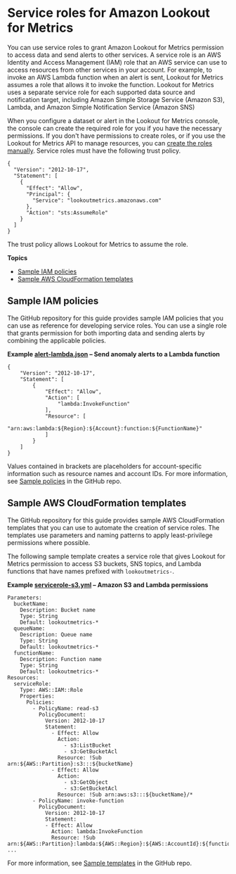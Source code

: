 # Service roles for Amazon Lookout for Metrics<a name="permissions-service"></a>

You can use service roles to grant Amazon Lookout for Metrics permission to access data and send alerts to other services\. A service role is an AWS Identity and Access Management \(IAM\) role that an AWS service can use to access resources from other services in your account\. For example, to invoke an AWS Lambda function when an alert is sent, Lookout for Metrics assumes a role that allows it to invoke the function\. Lookout for Metrics uses a separate service role for each supported data source and notification target, including Amazon Simple Storage Service \(Amazon S3\), Lambda, and Amazon Simple Notification Service \(Amazon SNS\)

When you configure a dataset or alert in the Lookout for Metrics console, the console can create the required role for you if you have the necessary permissions\. If you don't have permissions to create roles, or if you use the Lookout for Metrics API to manage resources, you can [create the roles manually](https://docs.aws.amazon.com/IAM/latest/UserGuide/id_roles_create_for-service.html)\. Service roles must have the following trust policy\.

```
{
  "Version": "2012-10-17",
  "Statement": [
    {
      "Effect": "Allow",
      "Principal": {
        "Service": "lookoutmetrics.amazonaws.com"
      },
      "Action": "sts:AssumeRole"
    }
  ]
}
```

The trust policy allows Lookout for Metrics to assume the role\.

**Topics**
+ [Sample IAM policies](#permissions-service-samplepolicies)
+ [Sample AWS CloudFormation templates](#permissions-service-sampletemplates)

## Sample IAM policies<a name="permissions-service-samplepolicies"></a>

The GitHub repository for this guide provides sample IAM policies that you can use as reference for developing service roles\. You can use a single role that grants permission for both importing data and sending alerts by combining the applicable policies\.

**Example [alert\-lambda\.json](https://github.com/awsdocs/amazon-lookoutmetrics-developer-guide/blob/main/sample-policies/alert-lambda.json) – Send anomaly alerts to a Lambda function**  

```
{
    "Version": "2012-10-17",
    "Statement": [
        {
            "Effect": "Allow",
            "Action": [
                "lambda:InvokeFunction"
            ],
            "Resource": [
                "arn:aws:lambda:${Region}:${Account}:function:${FunctionName}"
            ]
        }
    ]
}
```

Values contained in brackets are placeholders for account\-specific information such as resource names and account IDs\. For more information, see [Sample policies](https://github.com/awsdocs/amazon-lookoutmetrics-developer-guide/blob/main/sample-policies) in the GitHub repo\.

## Sample AWS CloudFormation templates<a name="permissions-service-sampletemplates"></a>

The GitHub repository for this guide provides sample AWS CloudFormation templates that you can use to automate the creation of service roles\. The templates use parameters and naming patterns to apply least\-privilege permissions where possible\.

The following sample template creates a service role that gives Lookout for Metrics permission to access S3 buckets, SNS topics, and Lambda functions that have names prefixed with `lookoutmetrics-`\.

**Example [servicerole\-s3\.yml](https://github.com/awsdocs/amazon-lookoutmetrics-developer-guide/blob/main/sample-templates/servicerole-s3.yml) – Amazon S3 and Lambda permissions**  

```
Parameters:
  bucketName:
    Description: Bucket name
    Type: String
    Default: lookoutmetrics-*
  queueName:
    Description: Queue name
    Type: String
    Default: lookoutmetrics-*
  functionName:
    Description: Function name
    Type: String
    Default: lookoutmetrics-*
Resources:
  serviceRole:
    Type: AWS::IAM::Role
    Properties:
      Policies:
        - PolicyName: read-s3
          PolicyDocument:
            Version: 2012-10-17
            Statement:
              - Effect: Allow
                Action: 
                  - s3:ListBucket
                  - s3:GetBucketAcl
                Resource: !Sub arn:${AWS::Partition}:s3:::${bucketName}
              - Effect: Allow
                Action:
                  - s3:GetObject
                  - s3:GetBucketAcl
                Resource: !Sub arn:aws:s3:::${bucketName}/*
        - PolicyName: invoke-function
          PolicyDocument:
            Version: 2012-10-17
            Statement:
            - Effect: Allow
              Action: lambda:InvokeFunction
              Resource: !Sub arn:${AWS::Partition}:lambda:${AWS::Region}:${AWS::AccountId}:${functionName}
...
```

For more information, see [Sample templates](https://github.com/awsdocs/amazon-lookoutmetrics-developer-guide/blob/main/sample-templates) in the GitHub repo\.